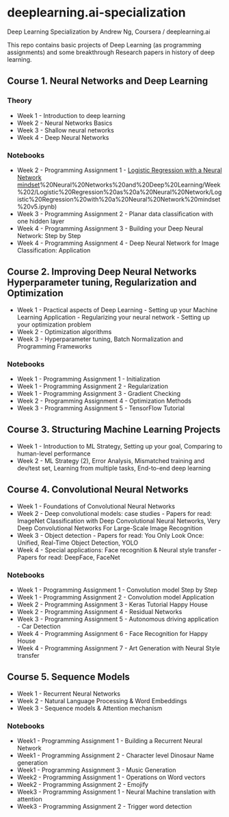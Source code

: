 # deeplearning.ai-specialization
Deep Learning Specialization by Andrew Ng, Coursera / deeplearning.ai

This repo contains basic projects of Deep Learning (as programming assignments) and some breakthrough Research papers in history of deep learning.

## Course 1. Neural Networks and Deep Learning  
### Theory
- Week 1 - Introduction to deep learning  
- Week 2 - Neural Networks Basics  
- Week 3 - Shallow neural networks  
- Week 4 - Deep Neural Networks  
### Notebooks
- Week 2 - Programming Assignment 1 - [Logistic Regression with a Neural Network mindset](https://github.com/princeofpython/deeplearning.ai-specialization/blob/master/1)%20Neural%20Networks%20and%20Deep%20Learning/Week%202/Logistic%20Regression%20as%20a%20Neural%20Network/Logistic%20Regression%20with%20a%20Neural%20Network%20mindset%20v5.ipynb)  
- Week 3 - Programming Assignment 2 - Planar data classification with one hidden layer  
- Week 4 - Programming Assignment 3 - Building your Deep Neural Network: Step by Step  
- Week 4 - Programming Assignment 4 - Deep Neural Network for Image Classification: Application  
## Course 2. Improving Deep Neural Networks Hyperparameter tuning, Regularization and Optimization  
- Week 1 - Practical aspects of Deep Learning - Setting up your Machine Learning Application - Regularizing your neural network - Setting up your optimization problem  
- Week 2 - Optimization algorithms  
- Week 3 - Hyperparameter tuning, Batch Normalization and Programming Frameworks  
### Notebooks
- Week 1 - Programming Assignment 1 - Initialization
- Week 1 - Programming Assignment 2 - Regularization
- Week 1 - Programming Assignment 3 - Gradient Checking
- Week 2 - Programming Assignment 4 - Optimization Methods
- Week 3 - Programming Assignment 5 - TensorFlow Tutorial
## Course 3. Structuring Machine Learning Projects  
- Week 1 - Introduction to ML Strategy, Setting up your goal, Comparing to human-level performance  
- Week 2 - ML Strategy (2), Error Analysis, Mismatched training and dev/test set, Learning from multiple tasks, End-to-end deep learning  
## Course 4. Convolutional Neural Networks  
- Week 1 - Foundations of Convolutional Neural Networks  
- Week 2 - Deep convolutional models: case studies - Papers for read: ImageNet Classification with Deep Convolutional Neural Networks, Very Deep Convolutional Networks For Large-Scale Image Recognition  
- Week 3 - Object detection - Papers for read: You Only Look Once: Unified, Real-Time Object Detection, YOLO  
- Week 4 - Special applications: Face recognition & Neural style transfer - Papers for read: DeepFace, FaceNet  
### Notebooks
- Week 1 - Programming Assignment 1 - Convolution model Step by Step
- Week 1 - Programming Assignment 2 - Convolution model Application
- Week 2 - Programming Assignment 3 - Keras Tutorial Happy House
- Week 2 - Programming Assignment 4 - Residual Networks
- Week 3 - Programming Assignment 5 - Autonomous driving application - Car Detection
- Week 4 - Programming Assignment 6 - Face Recognition for Happy House
- Week 4 - Programming Assignment 7 - Art Generation with Neural Style transfer
## Course 5. Sequence Models  
- Week 1 - Recurrent Neural Networks  
- Week 2 - Natural Language Processing & Word Embeddings  
- Week 3 - Sequence models & Attention mechanism  
### Notebooks
- Week1 - Programming Assignment 1 - Building a Recurrent Neural Network
- Week1 - Programming Assignment 2 - Character level Dinosaur Name generation
- Week1 - Programming Assignment 3 - Music Generation
- Week2 - Programming Assignment 1 - Operations on Word vectors
- Week2 - Programming Assignment 2 - Emojify
- Week3 - Programming Assignment 1 - Neural Machine translation with attention
- Week3 - Programming Assignment 2 - Trigger word detection
